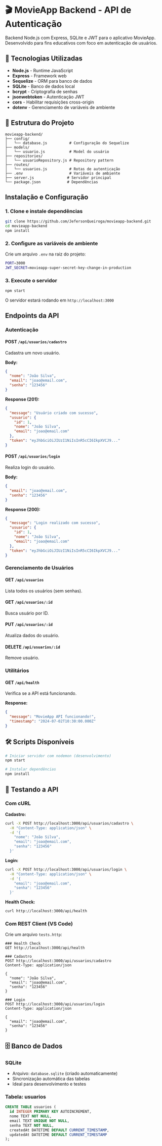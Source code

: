 # 🎬 MovieApp Backend - API de Autenticação

Backend Node.js com Express, SQLite e JWT para o aplicativo MovieApp. Desenvolvido para fins educativos com foco em autenticação de usuários.

## 🚀 Tecnologias Utilizadas

- **Node.js** - Runtime JavaScript
- **Express** - Framework web
- **Sequelize** - ORM para banco de dados
- **SQLite** - Banco de dados local
- **bcrypt** - Criptografia de senhas
- **jsonwebtoken** - Autenticação JWT
- **cors** - Habilitar requisições cross-origin
- **dotenv** - Gerenciamento de variáveis de ambiente

## 📁 Estrutura do Projeto

```
movieapp-backend/
├── config/
│   └── database.js          # Configuração do Sequelize
├── models/
│   └── usuario.js           # Model do usuário
├── repositories/
│   └── usuarioRepository.js # Repository pattern
├── routes/
│   └── usuarios.js          # Rotas de autenticação
├── .env                     # Variáveis de ambiente
├── server.js               # Servidor principal
└── package.json            # Dependências
```

## Instalação e Configuração

### 1. Clone e instale dependências
```bash
git clone https://github.com/JefersonQueiroga/movieapp-backend.git
cd movieapp-backend
npm install
```

### 2. Configure as variáveis de ambiente
Crie um arquivo `.env` na raiz do projeto:
```bash
PORT=3000
JWT_SECRET=movieapp-super-secret-key-change-in-production
```

### 3. Execute o servidor
```bash
npm start
```

O servidor estará rodando em `http://localhost:3000`

## Endpoints da API

### **Autenticação**

#### **POST** `/api/usuarios/cadastro`
Cadastra um novo usuário.

**Body:**
```json
{
  "nome": "João Silva",
  "email": "joao@email.com",
  "senha": "123456"
}
```

**Response (201):**
```json
{
  "message": "Usuário criado com sucesso",
  "usuario": {
    "id": 1,
    "nome": "João Silva",
    "email": "joao@email.com"
  },
  "token": "eyJhbGciOiJIUzI1NiIsInR5cCI6IkpXVCJ9..."
}
```

#### **POST** `/api/usuarios/login`
Realiza login do usuário.

**Body:**
```json
{
  "email": "joao@email.com",
  "senha": "123456"
}
```

**Response (200):**
```json
{
  "message": "Login realizado com sucesso",
  "usuario": {
    "id": 1,
    "nome": "João Silva",
    "email": "joao@email.com"
  },
  "token": "eyJhbGciOiJIUzI1NiIsInR5cCI6IkpXVCJ9..."
}
```

### **Gerenciamento de Usuários**

#### **GET** `/api/usuarios`
Lista todos os usuários (sem senhas).

#### **GET** `/api/usuarios/:id`
Busca usuário por ID.

#### **PUT** `/api/usuarios/:id`
Atualiza dados do usuário.

#### **DELETE** `/api/usuarios/:id`
Remove usuário.

### **Utilitários**

#### **GET** `/api/health`
Verifica se a API está funcionando.

**Response:**
```json
{
  "message": "MovieApp API funcionando!",
  "timestamp": "2024-07-02T10:30:00.000Z"
}
```


## 🛠️ Scripts Disponíveis

```bash
# Iniciar servidor com nodemon (desenvolvimento)
npm start

# Instalar dependências
npm install
```

## 🧪 Testando a API

### **Com cURL**

**Cadastro:**
```bash
curl -X POST http://localhost:3000/api/usuarios/cadastro \
  -H "Content-Type: application/json" \
  -d '{
    "nome": "João Silva",
    "email": "joao@email.com",
    "senha": "123456"
  }'
```

**Login:**
```bash
curl -X POST http://localhost:3000/api/usuarios/login \
  -H "Content-Type: application/json" \
  -d '{
    "email": "joao@email.com",
    "senha": "123456"
  }'
```

**Health Check:**
```bash
curl http://localhost:3000/api/health
```

### **Com REST Client (VS Code)**
Crie um arquivo `tests.http`:
```http
### Health Check
GET http://localhost:3000/api/health

### Cadastro
POST http://localhost:3000/api/usuarios/cadastro
Content-Type: application/json

{
  "nome": "João Silva",
  "email": "joao@email.com",
  "senha": "123456"
}

### Login
POST http://localhost:3000/api/usuarios/login
Content-Type: application/json

{
  "email": "joao@email.com",
  "senha": "123456"
}
```

## 🗄️ Banco de Dados

### **SQLite**
- Arquivo: `database.sqlite` (criado automaticamente)
- Sincronização automática das tabelas
- Ideal para desenvolvimento e testes

### **Tabela: usuarios**
```sql
CREATE TABLE usuarios (
  id INTEGER PRIMARY KEY AUTOINCREMENT,
  nome TEXT NOT NULL,
  email TEXT UNIQUE NOT NULL,
  senha TEXT NOT NULL,
  createdAt DATETIME DEFAULT CURRENT_TIMESTAMP,
  updatedAt DATETIME DEFAULT CURRENT_TIMESTAMP
);
```





